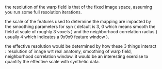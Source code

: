 the resolution of the warp field is that of the fixed image space, assuming you run some full resolution iterations.

the scale of the features used to determine the mapping are impacted by the smoothing parameters for syn ( default is 3, 0 which means smooth the field at scale of roughly 3 voxels ) and the neighborhood correlation radius ( usually 4 which indicates a 9x9x9 feature window ).

the effective resolution would be determined by how these 3 things interact : resolution of image wrt real anatomy, smoothing of warp field, neighborhood correlation window.   it would be an interesting exercise to quantify the effective scale with synthetic data.